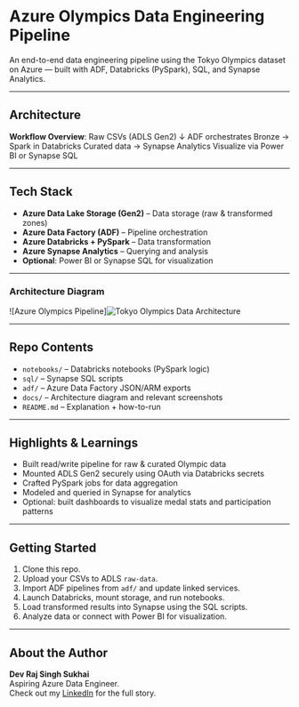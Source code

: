 # Azure Olympics Data Engineering Pipeline

An end-to-end data engineering pipeline using the Tokyo Olympics dataset on Azure — built with ADF, Databricks (PySpark), SQL, and Synapse Analytics.

---

## Architecture

**Workflow Overview**:
Raw CSVs (ADLS Gen2)
↓ ADF orchestrates
Bronze → Spark in Databricks
Curated data → Synapse Analytics
Visualize via Power BI or Synapse SQL

---

## Tech Stack
- **Azure Data Lake Storage (Gen2)** – Data storage (raw & transformed zones)  
- **Azure Data Factory (ADF)** – Pipeline orchestration  
- **Azure Databricks + PySpark** – Data transformation  
- **Azure Synapse Analytics** – Querying and analysis  
- **Optional**: Power BI or Synapse SQL for visualization  

---

### Architecture Diagram
![Azure Olympics Pipeline]![Tokyo Olympics Data Architecture](https://github.com/user-attachments/assets/f18431c1-7dbd-4be1-8b2f-7487ea30ab5e)

---

## Repo Contents

- `notebooks/` – Databricks notebooks (PySpark logic)  
- `sql/` – Synapse SQL scripts  
- `adf/` – Azure Data Factory JSON/ARM exports  
- `docs/` – Architecture diagram and relevant screenshots  
- `README.md` – Explanation + how-to-run

---

## Highlights & Learnings
- Built read/write pipeline for raw & curated Olympic data  
- Mounted ADLS Gen2 securely using OAuth via Databricks secrets  
- Crafted PySpark jobs for data aggregation  
- Modeled and queried in Synapse for analytics  
- Optional: built dashboards to visualize medal stats and participation patterns  

---

## Getting Started

1. Clone this repo.  
2. Upload your CSVs to ADLS `raw-data`.  
3. Import ADF pipelines from `adf/` and update linked services.  
4. Launch Databricks, mount storage, and run notebooks.  
5. Load transformed results into Synapse using the SQL scripts.  
6. Analyze data or connect with Power BI for visualization.

---

## About the Author

**Dev Raj Singh Sukhai**  
Aspiring Azure Data Engineer.  
Check out my [LinkedIn](https://www.linkedin.com/in/devrajsingh-sukhai-670430249/) for the full story.
